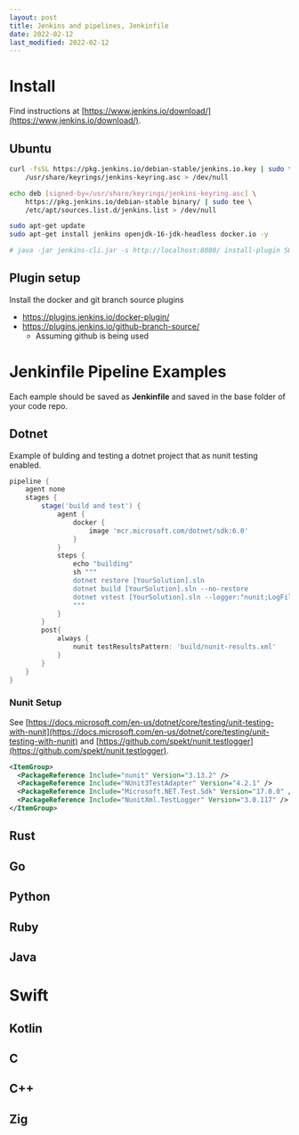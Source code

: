 ```yaml
---
layout: post
title: Jenkins and pipelines, Jenkinfile
date: 2022-02-12
last_modified: 2022-02-12
---
```



# Install

Find instructions at [https://www.jenkins.io/download/](https://www.jenkins.io/download/).

## Ubuntu

```bash
curl -fsSL https://pkg.jenkins.io/debian-stable/jenkins.io.key | sudo tee \
    /usr/share/keyrings/jenkins-keyring.asc > /dev/null

echo deb [signed-by=/usr/share/keyrings/jenkins-keyring.asc] \
    https://pkg.jenkins.io/debian-stable binary/ | sudo tee \
    /etc/apt/sources.list.d/jenkins.list > /dev/null

sudo apt-get update
sudo apt-get install jenkins openjdk-16-jdk-headless docker.io -y

# java -jar jenkins-cli.jar -s http://localhost:8080/ install-plugin SOURCE ... [-deploy] [-name VAL] [-restart]

```

## Plugin setup

Install the docker and git branch source plugins

* https://plugins.jenkins.io/docker-plugin/
* https://plugins.jenkins.io/github-branch-source/
    * Assuming github is being used


# Jenkinfile Pipeline Examples

Each eample should be saved as __Jenkinfile__ and saved in the base folder of your code repo.  

## Dotnet

Example of bulding and testing a dotnet project that as nunit testing enabled.

```groovy
pipeline {
    agent none
    stages {
        stage('build and test') {
            agent {                     
                docker { 
                    image 'mcr.microsoft.com/dotnet/sdk:6.0'
                }
            }
            steps {
                echo "building"
                sh """
                dotnet restore [YourSolution].sln
                dotnet build [YourSolution].sln --no-restore
                dotnet vstest [YourSolution].sln --logger:"nunit;LogFileName=build/nunit-results.xml"    
                """
            }
        }
        post{
            always {
                nunit testResultsPattern: 'build/nunit-results.xml'
            }
        }        
    }
}
```

### Nunit Setup

See [https://docs.microsoft.com/en-us/dotnet/core/testing/unit-testing-with-nunit](https://docs.microsoft.com/en-us/dotnet/core/testing/unit-testing-with-nunit) and [https://github.com/spekt/nunit.testlogger](https://github.com/spekt/nunit.testlogger).

```xml
<ItemGroup>
  <PackageReference Include="nunit" Version="3.13.2" />
  <PackageReference Include="NUnit3TestAdapter" Version="4.2.1" />
  <PackageReference Include="Microsoft.NET.Test.Sdk" Version="17.0.0" />
  <PackageReference Include="NunitXml.TestLogger" Version="3.0.117" />
</ItemGroup>
```


## Rust


## Go


## Python


## Ruby


## Java


# Swift


## Kotlin


## C


## C++


## Zig

